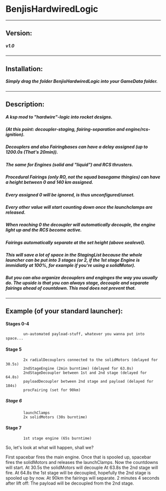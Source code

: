 # BenjisHardwiredLogic
------------------------------------------------------------------------
## Version:
##### v1.0
------------------------------------------------------------------------
## Installation:
##### Simply drag the folder BenjisHardwiredLogic into your GameData folder.
------------------------------------------------------------------------
## Description:
##### A ksp mod to "hardwire"-logic into rocket designs.
##### (At this point: decoupler-staging, fairing-separation and engine/rcs-ignition).

##### Decouplers and also Fairingbases can have a delay assigned (up to 1200.0s (That's 20min)).
##### The same for Engines (solid and "liquid") and RCS thrusters.
##### Procedural Fairings (only RO, not the squad basegame thingies) can have a height between 0 and 140 km assigned.

##### Every assigned 0 will be ignored, is thus unconfigured/unset.

##### Every other value will start counting down once the launchclamps are released.
##### When reaching 0 the decoupler will automatically decouple, the engine light up and the RCS become active.
##### Fairings automatically separate at the set height (above sealevel).

##### This will save a lot of space in the StagingList because the whole launcher can be put into 3 stages (or 2, if the 1st stage Engine is immidiatly at 100%, for example if you're using a solidMotor).
##### But you can also organize decouplers and enginges the way you usually do. The upside is that you can always stage, decouple and separate fairings ahead of countdown. This mod does not prevent that.

------------------------------------------------------------------------
## Example (of your standard launcher):

#### Stages 0-4
            un-automated payload-stuff, whatever you wanna put into space...
#### Stage 5
            2x radialDecouplers connected to the solidMotors (delayed for 30.5s)
            2ndStageEngine (2min burntime) (delayed for 63.8s)
            2ndStageDecoupler between 1st and 2nd stage (delayed for 64.8s)
            payloadDecoupler between 2nd stage and payload (delayed for 184s)
            procFairing (set for 90km)
##### Stage 6
            launchClamps
            2x solidMotors (30s burntime)
#### Stage 7
            1st stage engine (65s burntime)
         
So, let's look at what will happen, shall we?

First spacebar fires the main engine.
Once that is spooled up, spacebar fires the solidMotors and releases the launchClamps. Now the countdowns will start.
At 30.5s the solidMotors will decouple
At 63.8s the 2nd stage will fire.
At 64.8s the 1st stage will be decoupled, hopefully the 2nd stage is spooled up by now.
At 90km the fairings will separate.
2 minutes 4 seconds after lift off: The payload will be decoupled from the 2nd stage. 
